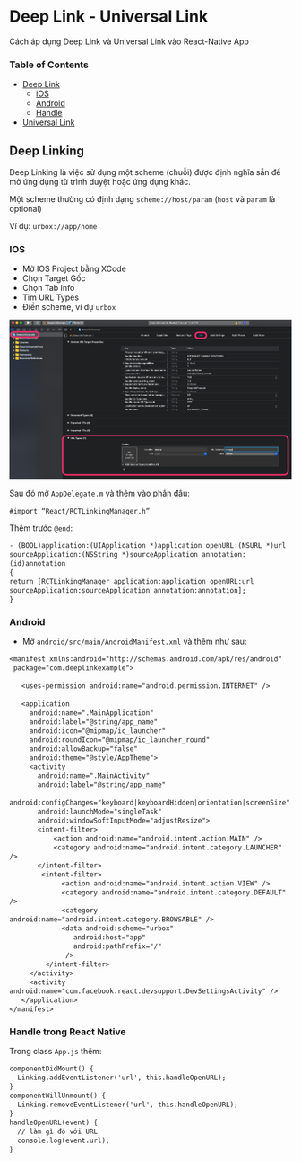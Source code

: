 # Deep Link - Universal Link

Cách áp dụng Deep Link và Universal Link vào React-Native App


### Table of Contents

- [Deep Link](#deep-link)
  - [iOS](#deep-link-ios)
  - [Android](#deep-link-android)
  - [Handle](#deep-link-handle)
- [Universal Link](#universal-link)
  

## <a name="deep-link"></a> Deep Linking

Deep Linking là việc sử dụng một scheme (chuỗi) được định nghĩa sẵn để mở ứng dụng từ trình duyệt hoặc ứng dụng khác.

Một scheme thường có định dạng `scheme://host/param` (``host`` và ``param`` là optional)

Ví dụ: `urbox://app/home`

### <a name="deep-link-ios"></a> IOS

- Mở IOS Project bằng XCode
- Chọn Target Gốc
- Chọn Tab Info
- Tìm URL Types
- Điền scheme, ví dụ ``urbox``

![Deep Link IOS 1](../Resources/DeepLinkIOS_1.png)

Sau đó mở ``AppDelegate.m`` và thêm vào phần đầu:

``#import “React/RCTLinkingManager.h”``

Thêm trước ``@end``:

```
- (BOOL)application:(UIApplication *)application openURL:(NSURL *)url
sourceApplication:(NSString *)sourceApplication annotation:(id)annotation
{
return [RCTLinkingManager application:application openURL:url
sourceApplication:sourceApplication annotation:annotation];
}

```

### <a name="deep-link-ios"></a> Android

- Mở ``android/src/main/AndroidManifest.xml`` và thêm như sau:

```
<manifest xmlns:android="http://schemas.android.com/apk/res/android"
 package="com.deeplinkexample">

   <uses-permission android:name="android.permission.INTERNET" />

   <application
     android:name=".MainApplication"
     android:label="@string/app_name"
     android:icon="@mipmap/ic_launcher"
     android:roundIcon="@mipmap/ic_launcher_round"
     android:allowBackup="false"
     android:theme="@style/AppTheme">
     <activity
       android:name=".MainActivity"
       android:label="@string/app_name"
       android:configChanges="keyboard|keyboardHidden|orientation|screenSize"
       android:launchMode="singleTask"
       android:windowSoftInputMode="adjustResize">
       <intent-filter>
           <action android:name="android.intent.action.MAIN" />
           <category android:name="android.intent.category.LAUNCHER" />
       </intent-filter>
        <intent-filter>
             <action android:name="android.intent.action.VIEW" />
             <category android:name="android.intent.category.DEFAULT" />
             <category android:name="android.intent.category.BROWSABLE" />
             <data android:scheme="urbox"
                android:host="app"
                android:pathPrefix="/"
              />
         </intent-filter>
     </activity>
     <activity android:name="com.facebook.react.devsupport.DevSettingsActivity" />
   </application>
</manifest>
```

### <a name="deep-link-handle"></a> Handle trong React Native

Trong class ``App.js`` thêm:

```
componentDidMount() {
  Linking.addEventListener('url', this.handleOpenURL);
}
componentWillUnmount() {
  Linking.removeEventListener('url', this.handleOpenURL);
}
handleOpenURL(event) {
  // làm gì đó với URL
  console.log(event.url);
}
```
